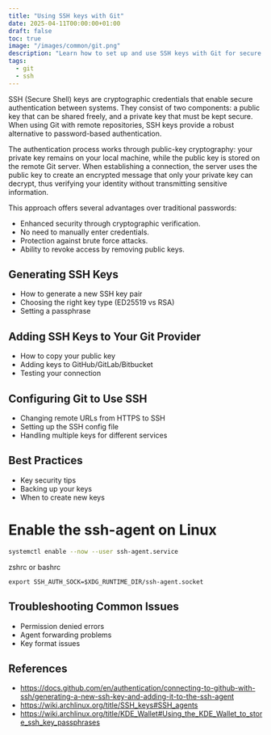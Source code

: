 ```yaml
---
title: "Using SSH keys with Git"
date: 2025-04-11T00:00:00+01:00
draft: false
toc: true
image: "/images/common/git.png"
description: "Learn how to set up and use SSH keys with Git for secure and convenient repository access. Step-by-step guide for key generation, configuration and best practices."
tags:
  - git
  - ssh
---
```


SSH (Secure Shell) keys are cryptographic credentials that enable secure authentication between systems. They consist of two components: a public key that can be shared freely, and a private key that must be kept secure. When using Git with remote repositories, SSH keys provide a robust alternative to password-based authentication.

The authentication process works through public-key cryptography: your private key remains on your local machine, while the public key is stored on the remote Git server. When establishing a connection, the server uses the public key to create an encrypted message that only your private key can decrypt, thus verifying your identity without transmitting sensitive information.

This approach offers several advantages over traditional passwords:
- Enhanced security through cryptographic verification.
- No need to manually enter credentials.
- Protection against brute force attacks.
- Ability to revoke access by removing public keys.

## Generating SSH Keys
* How to generate a new SSH key pair
* Choosing the right key type (ED25519 vs RSA)
* Setting a passphrase

## Adding SSH Keys to Your Git Provider
* How to copy your public key
* Adding keys to GitHub/GitLab/Bitbucket
* Testing your connection

## Configuring Git to Use SSH
* Changing remote URLs from HTTPS to SSH
* Setting up the SSH config file
* Handling multiple keys for different services

## Best Practices
* Key security tips
* Backing up your keys
* When to create new keys


# Enable the ssh-agent on Linux

```bash
systemctl enable --now --user ssh-agent.service
```

zshrc or bashrc

```
export SSH_AUTH_SOCK=$XDG_RUNTIME_DIR/ssh-agent.socket
```


## Troubleshooting Common Issues
* Permission denied errors
* Agent forwarding problems
* Key format issues


## References

- https://docs.github.com/en/authentication/connecting-to-github-with-ssh/generating-a-new-ssh-key-and-adding-it-to-the-ssh-agent
- https://wiki.archlinux.org/title/SSH_keys#SSH_agents
- https://wiki.archlinux.org/title/KDE_Wallet#Using_the_KDE_Wallet_to_store_ssh_key_passphrases